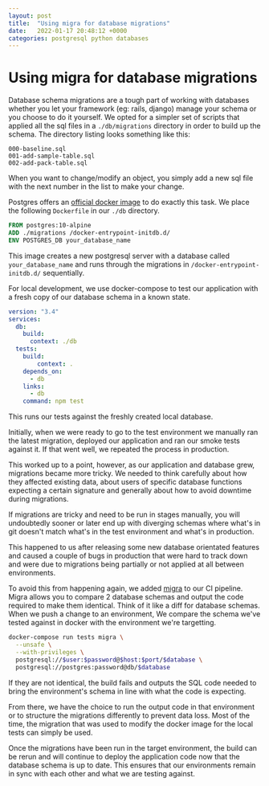 ```yaml
---
layout: post
title:  "Using migra for database migrations"
date:   2022-01-17 20:48:12 +0000
categories: postgresql python databases
---
```

# Using migra for database migrations

Database schema migrations are a tough part of working with databases whether you let your framework (eg: rails, django) manage your schema or you choose to do it yourself. We opted for a simpler set of scripts that applied all the sql files in a `./db/migrations` directory in order to build up the schema. The directory listing looks something like this:

```
000-baseline.sql
001-add-sample-table.sql
002-add-pack-table.sql
```
When you want to change/modify an object, you simply add a new sql file with the next number in the list to make your change.

Postgres offers an [official docker image](https://hub.docker.com/_/postgres) to do exactly this task. We place the following `Dockerfile` in our `./db` directory.

```dockerfile
FROM postgres:10-alpine
ADD ./migrations /docker-entrypoint-initdb.d/
ENV POSTGRES_DB your_database_name
```

This image creates a new postgresql server with a database called `your_database_name` and runs through the migrations in `/docker-entrypoint-initdb.d/` sequentially.

For local development, we use docker-compose to test our application with a fresh copy of our database schema in a known state. 

```yaml
version: "3.4"
services:
  db:
    build:
      context: ./db
  tests:
    build:
        context: .
    depends_on:
      - db
    links:
      - db
    command: npm test
```

This runs our tests against the freshly created local database.

Initially, when we were ready to go to the test environment we manually ran the latest migration, deployed our application and ran our smoke tests against it. If that went well, we repeated the process in production.

This worked up to a point, however, as our application and database grew, migrations became more tricky. We needed to think carefully about how they affected existing data, about users of specific database functions expecting a certain signature and generally about how to avoid downtime during migrations.

If migrations are tricky and need to be run in stages manually, you will undoubtedly sooner or later end up with diverging schemas where what's in git doesn't match what's in the test environment and what's in production.

This happened to us after releasing some new database orientated features and caused a couple of bugs in production that were hard to track down and were due to migrations being partially or not applied at all between environments.

To avoid this from happening again, we added [migra](https://pypi.org/project/migra/) to our CI pipeline. Migra allows you to compare 2 database schemas and output the code required to make them identical. Think of it like a diff for database schemas. When we push a change to an environment, We compare the schema we've tested against in docker with the environment we're targetting.

```bash
docker-compose run tests migra \
  --unsafe \
  --with-privileges \
  postgresql://$user:$password@$host:$port/$database \
  postgresql://postgres:password@db/$database
```

If they are not identical, the build fails and outputs the SQL code needed to bring the environment's schema in line with what the code is expecting.

From there, we have the choice to run the output code in that environment or to structure the migrations differently to prevent data loss. Most of the time, the migration that was used to modify the docker image for the local tests can simply be used.

Once the migrations have been run in the target environment, the build can be rerun and will continue to deploy the application code now that the database schema is up to date. This ensures that our environments remain in sync with each other and what we are testing against.
